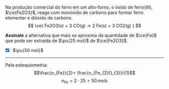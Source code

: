 Na produção comercial do ferro em um alto-forno, o óxido de ferro(III), $\ce{Fe2O3}$, reage com monóxido de carbono para formar ferro elementar e dióxido de carbono.
$$
    \ce{ Fe2O3(s) + 3 CO(g) -> 2 Fe(s) + 3 CO2(g) }
$$

**Assinale** a alternativa que mais se aproxima da quantidade de $\ce{Fe}$ que pode ser extraída de $\pu{25 mol}$ de $\ce{Fe2O3}$.

- [x] $\pu{50 mol}$

---

Pela estequiometria:
$$\frac{n_{Fe}}{2}= \frac{n_{Fe_{2}O_{3}}}{1}$$
$$n_{Fe}=2\cdot 25=50\,mols$$
